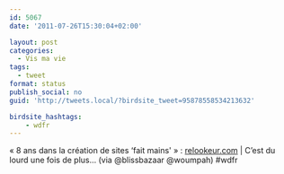 ```yaml
---
id: 5067
date: '2011-07-26T15:30:04+02:00'

layout: post
categories:
  - Vis ma vie
tags:
  - tweet
format: status
publish_social: no
guid: 'http://tweets.local/?birdsite_tweet=95878558534213632'

birdsite_hashtags:
    - wdfr
---
```


« 8 ans dans la création de sites ‘fait mains' » : [relookeur.com](http://www.relookeur.com/) | C’est du lourd une fois de plus… (via @blissbazaar @woumpah) #wdfr